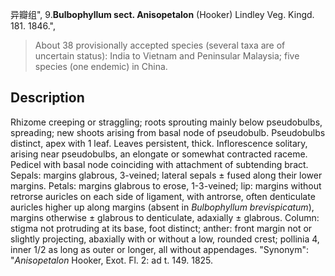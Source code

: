 异瓣组",
9.**Bulbophyllum sect. Anisopetalon** (Hooker) Lindley Veg. Kingd. 181. 1846.",

> About 38 provisionally accepted species (several taxa are of uncertain status): India to Vietnam and Peninsular Malaysia; five species (one endemic) in China.

## Description
Rhizome creeping or straggling; roots sprouting mainly below pseudobulbs, spreading; new shoots arising from basal node of pseudobulb. Pseudobulbs distinct, apex with 1 leaf. Leaves persistent, thick. Inflorescence solitary, arising near pseudobulbs, an elongate or somewhat contracted raceme. Pedicel with basal node coinciding with attachment of subtending bract. Sepals: margins glabrous, 3-veined; lateral sepals ± fused along their lower margins. Petals: margins glabrous to erose, 1-3-veined; lip: margins without retrorse auricles on each side of ligament, with antrorse, often denticulate auricles higher up along margins (absent in *Bulbophyllum brevispicatum*), margins otherwise ± glabrous to denticulate, adaxially ± glabrous. Column: stigma not protruding at its base, foot distinct; anther: front margin not or slightly projecting, abaxially with or without a low, rounded crest; pollinia 4, inner 1/2 as long as outer or longer, all without appendages.
  "Synonym": "*Anisopetalon* Hooker, Exot. Fl. 2: ad t. 149. 1825.
